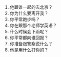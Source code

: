 1. 他跟谁一起的去北京？
2. 你为什么要离开我？
3. 你平常跑步吗？
4. 你在跟那个老师学英语？
5. 什么时候会下雨呢？
6. 你平常都向谁回报？
7. 你准备跟警察说什么？
8. 他是用什么打你的？